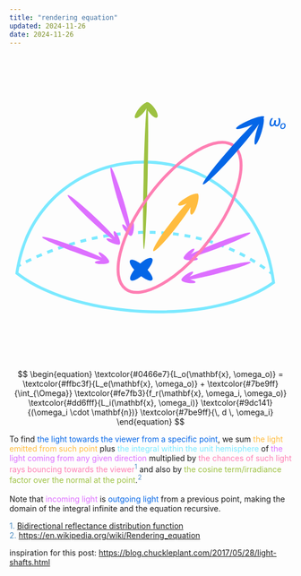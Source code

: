```yaml
---
title: "rendering equation"
updated: 2024-11-26
date: 2024-11-26
---
```


<link href="./therenderingequation.css" rel="stylesheet" type="text/css">
<script src="/js/therenderingequation.js"></script>
<div class="container">

<svg id="interactiveSvg" width="701" height="761" viewBox="0 0 960 761" fill="none"
    xmlns="http://www.w3.org/2000/svg">
    <path
        d="M477.229 469.027C483.753 469.081 490.31 469.218 496.898 469.441L497.237 459.447C490.562 459.221 483.92 459.082 477.312 459.027L477.229 469.027Z"
        fill="#7BE9FF" />
    <path
        d="M437.772 469.685C444.302 469.415 450.872 469.223 457.48 469.112L457.312 459.113C450.621 459.225 443.969 459.421 437.359 459.694L437.772 469.685Z"
        fill="#7BE9FF" />
    <path
        d="M516.658 470.369C523.16 470.761 529.689 471.239 536.242 471.808L537.108 461.846C530.465 461.269 523.848 460.784 517.259 460.387L516.658 470.369Z"
        fill="#7BE9FF" />
    <path
        d="M398.388 472.258C404.91 471.678 411.481 471.169 418.098 470.736L417.446 460.757C410.749 461.195 404.1 461.71 397.502 462.297L398.388 472.258Z"
        fill="#7BE9FF" />
    <path
        d="M555.918 473.787C562.39 474.528 568.883 475.36 575.394 476.287L576.804 466.387C570.2 465.447 563.617 464.603 557.055 463.852L555.918 473.787Z"
        fill="#7BE9FF" />
    <path
        d="M359.173 476.654C365.674 475.777 372.236 474.964 378.854 474.223L377.741 464.285C371.046 465.035 364.41 465.856 357.835 466.744L359.173 476.654Z"
        fill="#7BE9FF" />
    <path
        d="M594.908 479.346C601.333 480.446 607.773 481.642 614.226 482.937L616.193 473.132C609.646 471.818 603.113 470.606 596.596 469.49L594.908 479.346Z"
        fill="#7BE9FF" />
    <path
        d="M320.221 482.779C326.636 481.628 333.122 480.534 339.675 479.503L338.121 469.625C331.496 470.667 324.939 471.773 318.455 472.936L320.221 482.779Z"
        fill="#7BE9FF" />
    <path
        d="M281.547 490.554C287.874 489.146 294.285 487.785 300.777 486.479L298.804 476.675C292.244 477.995 285.766 479.37 279.374 480.793L281.547 490.554Z"
        fill="#7BE9FF" />
    <path
        d="M633.518 487.097C639.871 488.564 646.233 490.129 652.604 491.797L655.136 482.122C648.67 480.43 642.214 478.842 635.768 477.354L633.518 487.097Z"
        fill="#7BE9FF" />
    <path
        d="M243.091 499.937C249.378 498.269 255.771 496.639 262.263 495.055L259.892 485.34C253.334 486.94 246.877 488.587 240.527 490.271L243.091 499.937Z"
        fill="#7BE9FF" />
    <path
        d="M671.613 497.072C677.867 498.907 684.126 500.843 690.389 502.884L693.487 493.376C687.129 491.304 680.776 489.339 674.429 487.476L671.613 497.072Z"
        fill="#7BE9FF" />
    <path
        d="M205.179 510.792C211.371 508.888 217.694 507.009 224.14 505.163L221.388 495.55C214.878 497.413 208.493 499.311 202.241 501.233L205.179 510.792Z"
        fill="#7BE9FF" />
    <path
        d="M709.054 509.275C715.182 511.475 721.313 513.779 727.443 516.189L731.101 506.882C724.878 504.436 718.655 502.097 712.434 499.863L709.054 509.275Z"
        fill="#7BE9FF" />
    <path
        d="M167.588 523.143C173.655 521.02 179.89 518.902 186.285 516.8L183.163 507.3C176.706 509.422 170.411 511.561 164.285 513.705L167.588 523.143Z"
        fill="#7BE9FF" />
    <path
        d="M745.708 523.686C751.686 526.245 757.661 528.907 763.633 531.676L767.839 522.603C761.777 519.793 755.711 517.09 749.643 514.493L745.708 523.686Z"
        fill="#7BE9FF" />
    <path
        d="M130.728 536.838C136.62 534.519 142.74 532.174 149.077 529.82L145.594 520.446C139.196 522.823 133.016 525.191 127.066 527.532L130.728 536.838Z"
        fill="#7BE9FF" />
    <path
        d="M781.452 540.261C787.254 543.164 793.051 546.169 798.841 549.281L803.575 540.473C797.699 537.315 791.815 534.264 785.927 531.318L781.452 540.261Z"
        fill="#7BE9FF" />
    <path
        d="M94.2617 552.028C99.9587 549.518 106.009 546.92 112.394 544.261L108.549 535.03C102.1 537.716 95.9873 540.341 90.2301 542.877L94.2617 552.028Z"
        fill="#7BE9FF" />
    <path
        d="M816.18 558.932C821.783 562.159 827.378 565.488 832.965 568.922L838.201 560.403C832.534 556.919 826.857 553.541 821.171 550.266L816.18 558.932Z"
        fill="#7BE9FF" />
    <path
        d="M58.2779 568.844C63.5204 566.239 69.5136 563.338 76.2122 560.212L71.9828 551.15C65.2077 554.313 59.1411 557.249 53.8287 559.888L58.2779 568.844Z"
        fill="#7BE9FF" />
    <path
        d="M849.693 579.54C855.115 583.091 860.526 586.743 865.926 590.499L871.636 582.29C866.16 578.481 860.672 574.777 855.172 571.175L849.693 579.54Z"
        fill="#7BE9FF" />
    <path fill-rule="evenodd" clip-rule="evenodd"
        d="M20 605.322C91 96.8219 833 75.8222 904 636.823C690.143 794.08 213.991 760.177 20 605.322ZM455.031 728.126C288.661 720.126 126.066 674.532 30.7281 601.029C31.7201 594.449 32.8279 587.955 34.0484 581.545C34.21 581.454 34.3842 581.356 34.5709 581.252C35.953 580.478 38.0214 579.335 40.7436 577.875L36.4254 569.824C132.913 121.757 788.717 103.29 887.088 595.069L881.979 601.999C884.472 603.838 886.963 605.699 889.451 607.584C890.886 615.659 892.173 623.867 893.308 632.208C788.71 706.34 621.523 736.132 455.031 728.126Z"
        fill="#7BE9FF" />
    <path
        d="M706.941 499.519C767.705 476.036 818.312 460.836 819.976 465.568C821.639 470.3 773.728 493.173 712.964 516.655C675.619 531.087 642.111 542.391 621.443 547.862C633.363 548.783 641.952 551.829 640.994 554.95C639.972 558.279 628.48 560.433 615.326 559.761C602.61 559.112 592.995 556.059 593.294 552.849C593.232 552.816 593.174 552.78 593.118 552.741C590.291 550.759 595.934 541.731 605.72 532.577C615.507 523.422 625.731 517.606 628.558 519.588C631.24 521.468 626.295 529.695 617.419 538.354C636.449 528.44 669.218 514.097 706.941 499.519Z"
        fill="#DD6FFF" />
    <path
        d="M704.869 586.649C767.921 570.274 819.936 560.965 821.046 565.856C822.157 570.748 771.943 587.987 708.891 604.362C670.14 614.425 635.558 621.82 614.399 624.89C626.136 627.169 634.321 631.178 633.011 634.17C631.615 637.359 619.953 638.184 606.962 636.011C594.743 633.968 585.701 630 585.833 626.881C585.777 626.842 585.723 626.8 585.673 626.755C583.092 624.463 589.73 616.14 600.5 608.165C611.27 600.191 622.093 595.584 624.674 597.876C627.071 600.004 621.516 607.335 612.083 614.758C632.2 607.108 666.108 596.715 704.869 586.649Z"
        fill="#DD6FFF" />
    <path
        d="M370.001 357.92C351.206 295.546 339.896 243.93 344.741 242.631C349.586 241.332 368.75 290.843 387.546 353.217C399.097 391.551 407.821 425.822 411.705 446.846C413.53 435.03 417.22 426.696 420.26 427.889C423.501 429.161 424.775 440.783 423.105 453.848C421.535 466.138 417.918 475.327 414.797 475.313C414.76 475.371 414.72 475.426 414.677 475.478C412.486 478.146 403.913 471.834 395.529 461.379C387.145 450.925 382.123 440.288 384.314 437.621C386.349 435.143 393.889 440.412 401.67 449.551C393.249 429.745 381.556 396.262 370.001 357.92Z"
        fill="#DD6FFF" />
    <path
        d="M470.047 591.688C484.167 574.667 490.881 558.494 485.299 552.964C479.562 547.281 462.704 554.692 445.31 569.788C429.445 558.589 415.281 553.781 410.68 558.914C406.145 563.972 412.222 577.216 424.712 591.529C412.707 607.104 407.351 621.323 412.514 626.438C417.774 631.649 432.38 625.853 448.178 613.22C465.26 625.997 480.989 631.794 485.885 626.332C490.634 621.035 483.748 606.764 470.047 591.688Z"
        fill="#0466E7" />
    <path
        d="M494.817 43.2519C504.522 57.7504 507.476 71.4348 501.416 73.8168C495.356 76.1989 482.577 66.3765 472.872 51.878C472.295 51.0147 471.741 50.1543 471.211 49.299C472.79 87.0037 472.519 174.224 470.219 275.777C467.138 411.799 461.585 522.027 457.815 521.977C454.045 521.927 453.486 411.618 456.567 275.595C459.025 167.078 463.056 74.9784 466.5 42.1938C464.469 45.6919 461.936 49.4273 458.969 53.2156C447.519 67.8319 433.93 77.6997 428.618 75.2558C423.306 72.812 428.282 58.982 439.732 44.3657C448.16 33.6064 457.747 25.4202 464.339 22.8238C464.83 22.1392 465.473 21.6276 466.273 21.3131C472.333 18.931 485.113 28.7534 494.817 43.2519Z"
        fill="#9DC141" />
    <path
        d="M680.361 489.436C629.184 557.425 571.252 609.948 519.141 639.993C493.077 655.02 468.687 664.297 447.48 667.216C426.302 670.131 408.669 666.675 395.468 656.738C382.267 646.801 374.067 630.812 371.01 609.654C367.949 588.467 370.117 562.463 377.347 533.259C391.803 474.87 426.251 404.669 477.428 336.681C528.606 268.693 586.538 216.169 638.649 186.125C664.713 171.098 689.103 161.821 710.31 158.901C731.488 155.986 749.121 159.443 762.322 169.38C775.523 179.316 783.722 195.305 786.78 216.463C789.841 237.65 787.673 263.654 780.442 292.859C765.987 351.247 731.539 421.448 680.361 489.436Z"
        stroke="#FE7FB3" stroke-width="10" />
    <path
        d="M896.879 75.7273H891.357C889.724 77.7514 888.386 79.894 887.344 82.1549C886.315 84.4157 885.593 86.7832 885.178 89.2571C884.669 92.2993 884.64 94.8798 885.089 96.9986C885.551 99.1174 886.445 100.733 887.771 101.846C889.096 102.947 890.807 103.497 892.902 103.497C894.902 103.497 896.666 103.006 898.193 102.023C899.67 101.062 900.903 99.6967 901.892 97.9275C902.307 99.6967 903.092 101.062 904.248 102.023C905.443 103.006 907.036 103.497 909.024 103.497C911.143 103.497 913.049 102.947 914.741 101.846C916.434 100.733 917.855 99.1174 919.003 96.9986C920.163 94.8798 920.991 92.2993 921.489 89.2571C921.903 86.7832 921.968 84.4157 921.684 82.1549C921.4 79.894 920.778 77.7514 919.82 75.7273H914.298C915.055 77.6212 915.6 79.3376 915.931 80.8764C916.274 82.4153 916.446 83.8772 916.446 85.2621C916.458 86.647 916.339 88.0557 916.091 89.4879C915.771 91.4647 915.286 93.1575 914.635 94.5661C913.996 95.9629 913.226 97.0341 912.327 97.7799C911.439 98.5256 910.456 98.8985 909.379 98.8985C907.959 98.8985 906.929 98.2533 906.29 96.9631C905.651 95.661 905.532 93.773 905.935 91.299L907.373 82.6343H901.478L900.04 91.299C899.637 93.773 898.897 95.661 897.82 96.9631C896.743 98.2533 895.5 98.8985 894.092 98.8985C892.482 98.8985 891.357 98.0699 890.718 96.4127C890.079 94.7555 890.002 92.4472 890.487 89.4879C890.724 88.0557 891.073 86.647 891.535 85.2621C891.996 83.8772 892.647 82.4153 893.488 80.8764C894.34 79.3376 895.471 77.6212 896.879 75.7273Z"
        fill="#0466E7" />
    <path fill-rule="evenodd" clip-rule="evenodd"
        d="M924.487 111.142C925.705 111.971 927.221 112.385 929.036 112.385C930.801 112.385 932.404 111.983 933.846 111.18C935.288 110.376 936.489 109.249 937.45 107.799C938.42 106.341 939.062 104.642 939.377 102.703C939.7 100.698 939.613 98.9413 939.116 97.4333C938.619 95.9252 937.761 94.7527 936.543 93.9159C935.333 93.079 933.821 92.6605 932.006 92.6605C930.233 92.6605 928.622 93.0624 927.172 93.8661C925.73 94.6699 924.528 95.8009 923.567 97.2593C922.614 98.7176 921.98 100.425 921.665 102.38C921.342 104.377 921.425 106.129 921.914 107.637C922.411 109.137 923.269 110.306 924.487 111.142ZM932.367 108.321C931.48 108.951 930.44 109.266 929.247 109.266C928.104 109.266 927.213 108.967 926.575 108.371C925.937 107.774 925.523 106.979 925.332 105.984C925.141 104.982 925.141 103.884 925.332 102.691C925.531 101.448 925.908 100.3 926.463 99.2479C927.027 98.1956 927.756 97.3545 928.651 96.7248C929.554 96.0868 930.602 95.7678 931.795 95.7678C932.93 95.7678 933.817 96.0702 934.455 96.6751C935.093 97.28 935.507 98.0837 935.698 99.0863C935.897 100.081 935.901 101.179 935.71 102.38C935.503 103.623 935.118 104.766 934.554 105.81C933.991 106.854 933.262 107.691 932.367 108.321Z"
        fill="#0466E7" />
    <path
        d="M821.677 99.6268C795.362 110.718 772.855 115.781 771.407 110.936C769.958 106.091 790.115 93.1727 816.43 82.0819C842.745 70.991 865.252 65.9277 866.701 70.7726C867.021 71.8428 866.287 73.3071 864.665 75.0586C867.415 79.8012 865.011 98.6546 858.528 120.795C851.13 146.059 841.224 166.036 836.401 165.415C831.578 164.793 833.665 143.809 841.062 118.544C843.598 109.882 846.429 101.842 849.25 95.0399C833.908 117.478 804.43 154.213 768.931 194.42C713.243 257.495 663.823 305.228 658.549 301.036C653.275 296.843 694.145 242.313 749.834 179.238C779.547 145.584 807.476 116.297 827.866 96.9352C825.848 97.8407 823.782 98.7396 821.677 99.6268Z"
        fill="#0466E7" />
    <path
        d="M639.435 368.51C633.884 388.385 624.885 404.204 619.335 403.843C614.831 403.549 613.983 392.688 616.79 377.982C605.6 395.756 589.759 418.311 571.383 442.202C531.668 493.84 495.152 532.16 489.824 527.795C484.495 523.429 512.372 478.03 552.087 426.392C570.738 402.144 588.682 380.832 603.023 365.498C587.595 372.85 575.219 375.313 574.09 370.862C572.798 365.77 586.717 353.556 605.179 343.581C618.769 336.238 631.032 332.156 637.074 332.543C637.911 332.055 638.704 331.82 639.437 331.868C644.987 332.23 644.986 348.635 639.435 368.51Z"
        fill="#FFBC3F" />
    <path fill-rule="evenodd" clip-rule="evenodd"
        d="M218.487 529.656C157.433 506.937 109.474 484.755 111.367 480.11C113.26 475.465 164.289 490.117 225.343 512.835C262.866 526.798 295.443 540.558 314.541 550.169C306.229 541.574 301.82 533.598 304.607 531.898C307.58 530.084 317.609 536.092 327.009 545.318C335.852 553.996 340.987 562.43 339.091 564.909C339.115 564.974 339.134 565.039 339.15 565.105C339.951 568.462 329.741 571.478 316.345 571.84C302.949 572.203 291.44 569.775 290.638 566.418C289.894 563.3 298.648 560.476 310.632 559.799C289.763 554.539 256.019 543.621 218.487 529.656Z"
        fill="#DD6FFF" />
    <path
        d="M277.954 424.624C230.483 380.012 194.874 340.971 198.42 337.423C201.966 333.876 243.323 367.165 290.795 411.777C319.97 439.194 344.664 464.508 358.542 480.771C354.213 469.627 353.241 460.565 356.469 460.078C359.912 459.558 366.828 468.985 371.916 481.133C376.703 492.561 378.167 502.326 375.458 503.877C375.454 503.946 375.447 504.013 375.436 504.08C374.873 507.485 364.293 506.307 351.804 501.448C339.315 496.588 329.647 489.888 330.21 486.483C330.732 483.32 339.897 484.111 351.206 488.134C334.008 475.194 307.136 452.048 277.954 424.624Z"
        fill="#DD6FFF" />
</svg>


$$
\begin{equation}
\textcolor{#0466e7}{L_o(\mathbf{x}, \omega_o)} = 
\textcolor{#ffbc3f}{L_e(\mathbf{x}, \omega_o)} + 
\textcolor{#7be9ff}{\int_{\Omega}} 
\textcolor{#fe7fb3}{f_r(\mathbf{x}, \omega_i, \omega_o)} 
\textcolor{#dd6fff}{L_i(\mathbf{x}, \omega_i)} 
\textcolor{#9dc141}{(\omega_i \cdot \mathbf{n})}
\textcolor{#7be9ff}{\, d \, \omega_i}
\end{equation}
$$

</div>

To find
<span style="color:#0466e7">the light towards the viewer from a specific point</span>, we sum
<span style="color:#ffbc3f">the light emitted from such point</span> plus
<span style="color:#7be9ff">the integral within the unit hemisphere</span> of
<span style="color:#dd6fff">the light coming from any given direction</span> multiplied by
<span style="color:#fe7fb3">the chances of such light rays bouncing towards the viewer</span><sup><span style="color:#4d8dc3">1</span></sup> and also by
<span style="color:#9dc141">the cosine term/irradiance factor over the normal at the point</span>.<sup><span style="color:#4d8dc3">2</span></sup>
<br></br>
Note that <span style="color:#dd6fff">incoming light</span> is <span style="color:#0466e7">outgoing light</span> from a previous point, making the domain of the integral infinite and the equation recursive.


<span style="color:#4d8dc3">
1. <a href="https://en.wikipedia.org/wiki/Bidirectional_reflectance_distribution_function">Bidirectional reflectance distribution function</a> <br>
2. <a href="https://en.wikipedia.org/wiki/Rendering_equation">https://en.wikipedia.org/wiki/Rendering_equation</a>
</span>

inspiration for this post: https://blog.chuckleplant.com/2017/05/28/light-shafts.html